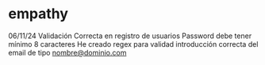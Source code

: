 # empathy
06/11/24
Validación Correcta en registro de usuarios
Password debe tener mínimo 8 caracteres
He creado regex para validad introducción correcta del email de tipo nombre@dominio.com
